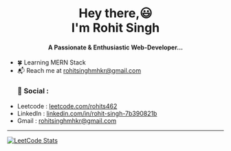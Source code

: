 <div>
<h1 align='center'> Hey there,😃<br /> I'm Rohit Singh </h1></center>
<h4 align='center'>A Passionate & Enthusiastic Web-Developer...</h4>
<ul>
  <li>🍀 Learning MERN Stack</li>
  <li>📬 Reach me at <a href='mailto:rohitsinghmhkr@gmail.com'>rohitsinghmhkr@gmail.com</a></li>
</ul>

<ul>
  <h3>📱 Social : </h3>
  <li>Leetcode : <a href="https://www.leetcode.com/rohits462">leetcode.com/rohits462</a></li>
  <li>LinkedIn : <a href="https://www.leetcode.com/rohits462](https://linkedin.com/in/rohit-singh-7b390821b">linkedin.com/in/rohit-singh-7b390821b</a></li>
  <li>Gmail : <a href="mailto:rohitsinghmhkr@gmail.com">rohitsinghmhkr@gmail.com</a></li>
</ul>

<hr/>

[![LeetCode Stats](https://leetcode.card.workers.dev/RohitS462?theme=nord&font=source_code_pro&extension=null)](https://leetcode.com/rohits462)
</div>
